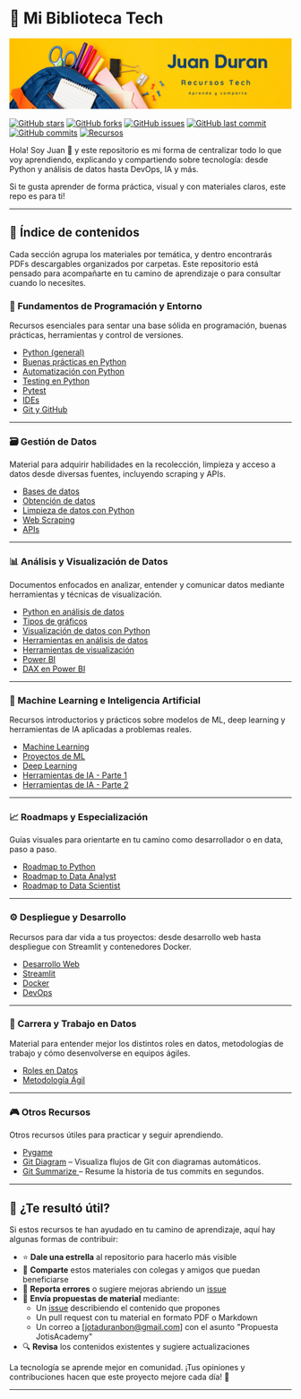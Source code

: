 # 📘 Mi Biblioteca Tech

![Mi Biblioteca Tech Banner](./images/tech.png)

[![GitHub stars](https://img.shields.io/github/stars/Jotis86/JotisAcademy?style=social)](https://github.com/Jotis86/JotisAcademy/stargazers)
[![GitHub forks](https://img.shields.io/github/forks/Jotis86/JotisAcademy?style=social)](https://github.com/Jotis86/JotisAcademy/network/members)
[![GitHub issues](https://img.shields.io/github/issues/Jotis86/JotisAcademy)](https://github.com/Jotis86/JotisAcademy/issues)
[![GitHub last commit](https://img.shields.io/github/last-commit/Jotis86/JotisAcademy)](https://github.com/Jotis86/JotisAcademy/commits/main)
[![GitHub commits](https://img.shields.io/github/commit-activity/t/Jotis86/JotisAcademy?label=Total%20Commits)](https://github.com/Jotis86/JotisAcademy/commits/main)
[![Recursos](https://img.shields.io/badge/Recursos-40%2B-brightgreen)](https://github.com/Jotis86/JotisAcademy)


Hola! Soy Juan 👋 y este repositorio es mi forma de centralizar todo lo que voy aprendiendo, explicando y compartiendo sobre tecnología: desde Python y análisis de datos hasta DevOps, IA y más.

Si te gusta aprender de forma práctica, visual y con materiales claros, este repo es para ti! 

---

## 🧭 Índice de contenidos

Cada sección agrupa los materiales por temática, y dentro encontrarás PDFs descargables organizados por carpetas.
Este repositorio está pensado para acompañarte en tu camino de aprendizaje o para consultar cuando lo necesites.

### 🔧 Fundamentos de Programación y Entorno

Recursos esenciales para sentar una base sólida en programación, buenas prácticas, herramientas y control de versiones.

- [Python (general)](./1_Fundamentos/Python.pdf)
- [Buenas prácticas en Python](./1_Fundamentos/Buenas_practicas_Python.pdf)
- [Automatización con Python](./1_Fundamentos/Automatizacion_Python.pdf)
- [Testing en Python](./1_Fundamentos/Testing_Python.pdf)
- [Pytest](./1_Fundamentos/Pytest.pdf)
- [IDEs](./1_Fundamentos/IDEs.pdf)
- [Git y GitHub](./1_Fundamentos/Git_y_GitHub.pdf)

---

### 🗃️ Gestión de Datos

Material para adquirir habilidades en la recolección, limpieza y acceso a datos desde diversas fuentes, incluyendo scraping y APIs.

- [Bases de datos](./2_Gestion_Datos/Bases_de_datos.pdf)
- [Obtención de datos](./2_Gestion_Datos/Obtencion_datos.pdf)
- [Limpieza de datos con Python](./2_Gestion_Datos/Limpieza_datos_Python.pdf)
- [Web Scraping](./2_Gestion_Datos/Web_Scraping.pdf)
- [APIs](./2_Gestion_Datos/APIs.pdf)

---

### 📊 Análisis y Visualización de Datos

Documentos enfocados en analizar, entender y comunicar datos mediante herramientas y técnicas de visualización.

- [Python en análisis de datos](./3_Analisis_Visualizacion/Python_Analisis_Datos.pdf)
- [Tipos de gráficos](./3_Analisis_Visualizacion/Tipos_graficos.pdf)
- [Visualización de datos con Python](./3_Analisis_Visualizacion/Visualizacion_Python.pdf)
- [Herramientas en análisis de datos](./3_Analisis_Visualizacion/Herramientas_Analisis.pdf)
- [Herramientas de visualización](./3_Analisis_Visualizacion/Herramientas_Visualizacion.pdf)
- [Power BI](./3_Analisis_Visualizacion/PowerBI.pdf)
- [DAX en Power BI](./3_Analisis_Visualizacion/DAX_en_PowerBI.pdf)

---

### 🤖 Machine Learning e Inteligencia Artificial

Recursos introductorios y prácticos sobre modelos de ML, deep learning y herramientas de IA aplicadas a problemas reales.

- [Machine Learning](./4_ML_IA/Machine_Learning.pdf)
- [Proyectos de ML](./4_ML_IA/Proyectos_ML.pdf)
- [Deep Learning](./4_ML_IA/Deep_Learning.pdf)
- [Herramientas de IA - Parte 1](./4_ML_IA/Herramientas_IA_1.pdf)
- [Herramientas de IA - Parte 2](./4_ML_IA/Herramientas_IA_2.pdf)

---

### 📈 Roadmaps y Especialización

Guías visuales para orientarte en tu camino como desarrollador o en data, paso a paso.

- [Roadmap to Python](./5_Roadmaps/Roadmap_Python.pdf)
- [Roadmap to Data Analyst](./5_Roadmaps/Roadmap_Data_Analyst.pdf)
- [Roadmap to Data Scientist](./5_Roadmaps/Roadmap_Data_Scientist.pdf)

---

### ⚙️ Despliegue y Desarrollo

Recursos para dar vida a tus proyectos: desde desarrollo web hasta despliegue con Streamlit y contenedores Docker.

- [Desarrollo Web](./6_Desarrollo/Desarrollo_Web.pdf)
- [Streamlit](./6_Desarrollo/Streamlit.pdf)
- [Docker](./6_Desarrollo/Docker.pdf)
- [DevOps](./6_Desarrollo/DevOps.pdf)

---

### 🧠 Carrera y Trabajo en Datos

Material para entender mejor los distintos roles en datos, metodologías de trabajo y cómo desenvolverse en equipos ágiles.

- [Roles en Datos](./7_Carrera/Roles_en_Datos.pdf)
- [Metodología Ágil](./7_Carrera/Metodologia_Agil.pdf)

---

### 🎮 Otros Recursos

Otros recursos útiles para practicar y seguir aprendiendo.

- [Pygame](./8_Otros/Pygame.pdf)
- [Git Diagram](https://gitdiagram.com) – Visualiza flujos de Git con diagramas automáticos.
- [Git Summarize ](https://gitsummarize.com) – Resume la historia de tus commits en segundos.

---

## 🤝 ¿Te resultó útil?

Si estos recursos te han ayudado en tu camino de aprendizaje, aquí hay algunas formas de contribuir:

- ⭐ **Dale una estrella** al repositorio para hacerlo más visible
- 🔄 **Comparte** estos materiales con colegas y amigos que puedan beneficiarse
- 🐛 **Reporta errores** o sugiere mejoras abriendo un [issue](https://github.com/Jotis86/JotisAcademy/issues)
- 📝 **Envía propuestas de material** mediante:
  - Un [issue](https://github.com/Jotis86/JotisAcademy/issues) describiendo el contenido que propones
  - Un pull request con tu material en formato PDF o Markdown
  - Un correo a [jotaduranbon@gmail.com] con el asunto "Propuesta JotisAcademy"
- 🔍 **Revisa** los contenidos existentes y sugiere actualizaciones

La tecnología se aprende mejor en comunidad. ¡Tus opiniones y contribuciones hacen que este proyecto mejore cada día! 💬

---